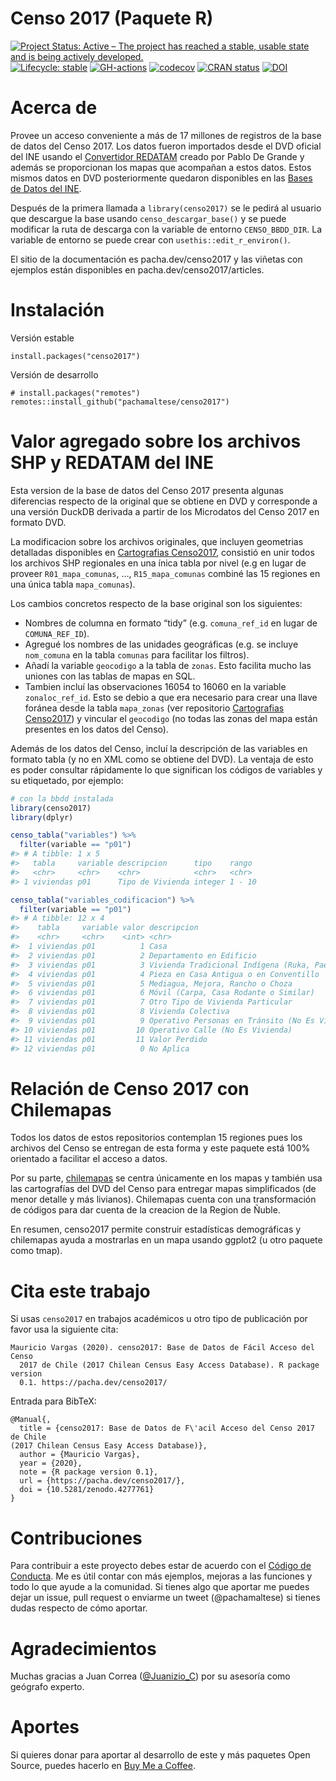 
<!-- README.md is generated from README.Rmd. Please edit that file -->

# Censo 2017 (Paquete R)

<!-- badges: start -->

[![Project Status: Active – The project has reached a stable, usable
state and is being actively
developed.](https://lifecycle.r-lib.org/articles/figures/lifecycle-stable.svg)](https://lifecycle.r-lib.org/articles/stages.html#stable-1)
[![Lifecycle:
stable](https://img.shields.io/badge/lifecycle-maturing-blue.svg)](https://www.tidyverse.org/lifecycle/#stable)
[![GH-actions](https://github.com/pachamaltese/censo2017/workflows/R-CMD-check/badge.svg)](https://github.com/pachamaltese/censo2017/actions)
[![codecov](https://codecov.io/gh/pachamaltese/censo2017/branch/main/graph/badge.svg?token=XI59cmGd15)](https://codecov.io/gh/pachamaltese/censo2017)
[![CRAN
status](https://www.r-pkg.org/badges/version/censo2017)](https://CRAN.R-project.org/package=censo2017)
[![DOI](https://zenodo.org/badge/DOI/10.5281/zenodo.4277761.svg)](https://doi.org/10.5281/zenodo.4277761)
<!-- badges: end -->

# Acerca de

Provee un acceso conveniente a más de 17 millones de registros de la
base de datos del Censo 2017. Los datos fueron importados desde el DVD
oficial del INE usando el [Convertidor
REDATAM](https://github.com/discontinuos/redatam-converter/) creado por
Pablo De Grande y además se proporcionan los mapas que acompañan a estos
datos. Estos mismos datos en DVD posteriormente quedaron disponibles en
las [Bases de Datos del
INE](https://www.ine.cl/estadisticas/sociales/censos-de-poblacion-y-vivienda/poblacion-y-vivienda).

Después de la primera llamada a `library(censo2017)` se le pedirá al
usuario que descargue la base usando `censo_descargar_base()` y se puede
modificar la ruta de descarga con la variable de entorno
`CENSO_BBDD_DIR`. La variable de entorno se puede crear con
`usethis::edit_r_environ()`.

El sitio de la documentación es pacha.dev/censo2017 y las viñetas con
ejemplos están disponibles en pacha.dev/censo2017/articles.

# Instalación

Versión estable

    install.packages("censo2017")

Versión de desarrollo

    # install.packages("remotes")
    remotes::install_github("pachamaltese/censo2017")

# Valor agregado sobre los archivos SHP y REDATAM del INE

Esta version de la base de datos del Censo 2017 presenta algunas
diferencias respecto de la original que se obtiene en DVD y corresponde
a una versión DuckDB derivada a partir de los Microdatos del Censo 2017
en formato DVD.

La modificacion sobre los archivos originales, que incluyen geometrias
detalladas disponibles en [Cartografias
Censo2017](https://github.com/pachamaltese/cartografias-censo2017),
consistió en unir todos los archivos SHP regionales en una ínica tabla
por nivel (e.g en lugar de proveer `R01_mapa_comunas`, …,
`R15_mapa_comunas` combiné las 15 regiones en una única tabla
`mapa_comunas`).

Los cambios concretos respecto de la base original son los siguientes:

-   Nombres de columna en formato “tidy” (e.g. `comuna_ref_id` en lugar
    de `COMUNA_REF_ID`).
-   Agregué los nombres de las unidades geográficas (e.g. se incluye
    `nom_comuna` en la tabla `comunas` para facilitar los filtros).
-   Añadí la variable `geocodigo` a la tabla de `zonas`. Esto facilita
    mucho las uniones con las tablas de mapas en SQL.
-   Tambien incluí las observaciones 16054 to 16060 en la variable
    `zonaloc_ref_id`. Esto se debio a que era necesario para crear una
    llave foránea desde la tabla `mapa_zonas` (ver repositorio
    [Cartografias
    Censo2017](https://github.com/pachamaltese/cartografias-censo2017))
    y vincular el `geocodigo` (no todas las zonas del mapa están
    presentes en los datos del Censo).

Además de los datos del Censo, incluí la descripción de las variables en
formato tabla (y no en XML como se obtiene del DVD). La ventaja de esto
es poder consultar rápidamente lo que significan los códigos de
variables y su etiquetado, por ejemplo:

``` r
# con la bbdd instalada
library(censo2017)
library(dplyr)

censo_tabla("variables") %>% 
  filter(variable == "p01")
#> # A tibble: 1 x 5
#>   tabla     variable descripcion      tipo    rango 
#>   <chr>     <chr>    <chr>            <chr>   <chr> 
#> 1 viviendas p01      Tipo de Vivienda integer 1 - 10

censo_tabla("variables_codificacion") %>% 
  filter(variable == "p01")
#> # A tibble: 12 x 4
#>    tabla     variable valor descripcion                                         
#>    <chr>     <chr>    <int> <chr>                                               
#>  1 viviendas p01          1 Casa                                                
#>  2 viviendas p01          2 Departamento en Edificio                            
#>  3 viviendas p01          3 Vivienda Tradicional Indígena (Ruka, Pae Pae u Otra…
#>  4 viviendas p01          4 Pieza en Casa Antigua o en Conventillo              
#>  5 viviendas p01          5 Mediagua, Mejora, Rancho o Choza                    
#>  6 viviendas p01          6 Móvil (Carpa, Casa Rodante o Similar)               
#>  7 viviendas p01          7 Otro Tipo de Vivienda Particular                    
#>  8 viviendas p01          8 Vivienda Colectiva                                  
#>  9 viviendas p01          9 Operativo Personas en Tránsito (No Es Vivienda)     
#> 10 viviendas p01         10 Operativo Calle (No Es Vivienda)                    
#> 11 viviendas p01         11 Valor Perdido                                       
#> 12 viviendas p01          0 No Aplica
```

# Relación de Censo 2017 con Chilemapas

Todos los datos de estos repositorios contemplan 15 regiones pues los
archivos del Censo se entregan de esta forma y este paquete está 100%
orientado a facilitar el acceso a datos.

Por su parte, [chilemapas](https://pacha.dev/chilemapas/) se centra
únicamente en los mapas y también usa las cartografías del DVD del Censo
para entregar mapas simplificados (de menor detalle y más livianos).
Chilemapas cuenta con una transformación de códigos para dar cuenta de
la creacion de la Region de Ñuble.

En resumen, censo2017 permite construir estadísticas demográficas y
chilemapas ayuda a mostrarlas en un mapa usando ggplot2 (u otro paquete
como tmap).

# Cita este trabajo

Si usas `censo2017` en trabajos académicos u otro tipo de publicación
por favor usa la siguiente cita:

    Mauricio Vargas (2020). censo2017: Base de Datos de Fácil Acceso del Censo
      2017 de Chile (2017 Chilean Census Easy Access Database). R package version
      0.1. https://pacha.dev/censo2017/

Entrada para BibTeX:

    @Manual{,
      title = {censo2017: Base de Datos de F\'acil Acceso del Censo 2017 de Chile
    (2017 Chilean Census Easy Access Database)},
      author = {Mauricio Vargas},
      year = {2020},
      note = {R package version 0.1},
      url = {https://pacha.dev/censo2017/},
      doi = {10.5281/zenodo.4277761}
    }

# Contribuciones

Para contribuir a este proyecto debes estar de acuerdo con el [Código de
Conducta](https://pacha.dev/censo2017/CODE_OF_CONDUCT.html). Me es útil
contar con más ejemplos, mejoras a las funciones y todo lo que ayude a
la comunidad. Si tienes algo que aportar me puedes dejar un issue, pull
request o enviarme un tweet (@pachamaltese) si tienes dudas respecto de
cómo aportar.

# Agradecimientos

Muchas gracias a Juan Correa
([@Juanizio\_C](https://twitter.com/Juanizio_C/)) por su asesoría como
geógrafo experto.

# Aportes

Si quieres donar para aportar al desarrollo de este y más paquetes Open
Source, puedes hacerlo en [Buy Me a
Coffee](https://www.buymeacoffee.com/pacha/).
